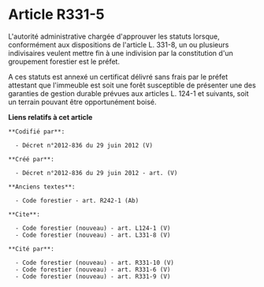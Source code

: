 # Article R331-5

L'autorité administrative chargée d'approuver les statuts lorsque, conformément aux dispositions de l'article L. 331-8, un ou
plusieurs indivisaires veulent mettre fin à une indivision par la constitution d'un groupement forestier est le préfet. 

A ces statuts est annexé un certificat délivré sans frais par le préfet attestant que l'immeuble est soit une forêt
susceptible de présenter une des garanties de gestion durable prévues aux articles L. 124-1 et suivants, soit un terrain
pouvant être opportunément boisé.

**Liens relatifs à cet article**

	**Codifié par**:

	  - Décret n°2012-836 du 29 juin 2012 (V)

	**Créé par**:

	  - Décret n°2012-836 du 29 juin 2012 - art. (V)

	**Anciens textes**:

	  - Code forestier - art. R242-1 (Ab)

	**Cite**:

	  - Code forestier (nouveau) - art. L124-1 (V)
	  - Code forestier (nouveau) - art. L331-8 (V)

	**Cité par**:

	  - Code forestier (nouveau) - art. R331-10 (V)
	  - Code forestier (nouveau) - art. R331-6 (V)
	  - Code forestier (nouveau) - art. R331-9 (V)
